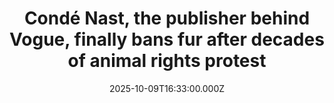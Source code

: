 ---
title: "Condé Nast, the publisher behind Vogue, finally bans fur after decades of animal rights protest"
date: 2025-10-09T16:33:00.000Z
category: Human Kindness
externalLink: "https://www.goodgoodgood.co/articles/conde-nast-bans-fur"
image: ""
excerpt: "Is it a turning point, or another fashion fad?…"
---